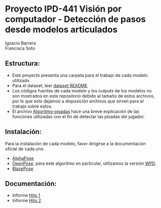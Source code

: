 # Proyecto IPD-441 Visión por computador - Detección de pasos desde modelos articulados
Ignacio Barrera  
Francisca Soto
## Estructura:
- Este proyecto presenta una carpeta para el trabajo de cada modelo utilizado.
- Para el dataset, leer [dataset README](./dataset/data.md).
- Los códigos fuentes de cada modelo y los outputs de los modelos no son mostrados en este repositorio debido al tamaño de estos archivos, por lo que solo dejamos a disposición archivos que sirven para el trabajo sobre estos.
- El archivo [Algoritmo-pisadas](./Algoritmo-pisadas.md) hace una breve explicación de las funciones utilizadas con el fin de detectar las pisadas del jugador.
## Instalación:
Para la instalación de cada modelo, favor dirigirse a la documentación oficial de cada uno.
- [AlphaPose](https://github.com/MVIG-SJTU/AlphaPose)
- [OpenPose](https://github.com/CMU-Perceptual-Computing-Lab/openpose), para este algoritmo en particular, utilizamos la versión [WPD](https://github.com/CMU-Perceptual-Computing-Lab/openpose/blob/master/doc/installation/0_index.md#windows-portable-demo).
- [BlazePose](https://ai.google.dev/edge/mediapipe/solutions/vision/pose_landmarker)

## Documentación:
- Informe [Hito 1](./Proyecto-VC-H1.pdf)
- Informe [Hito 2](./Proyecto-VC-H2.pdf)
